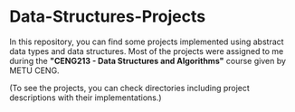 # Data-Structures-Projects

In this repository, you can find some projects implemented using abstract data types and data structures. Most of the projects were assigned to me during the **"CENG213 - Data Structures and Algorithms"** course given by METU CENG.

(To see the projects, you can check directories including project descriptions with their implementations.)
